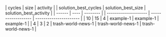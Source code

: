 | cycles | size | activity | | solution_best_cycles | solution_best_size | solution_best_activity |
| ------ | ---- | -------- | | -------------------- | ------------------ | ---------------------- |
| 10 | 15 | 4 | example-1 | example-1 | example-1 |
| 4 | 3 | 2 | trash-world-news-1 | trash-world-news-1 | trash-world-news-1 |

